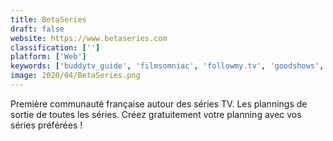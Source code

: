 ```yaml
---
title: BetaSeries
draft: false 
website: https://www.betaseries.com
classification: ['']
platform: ['Web']
keywords: ['buddytv_guide', 'filmsomniac', 'followmy.tv', 'goodshows', 'imdb', 'mytvshows', 'nbc', 'next_episode', 'seriesguide', 'showdates', 'tv_calendar', 'tv_premiere_alert', 'tv_show_tracker', 'tvmaze', 'trakt.tv', 'trakter', 'whataired', 'itv_shows', 'nextepisode.tv']
image: 2020/04/BetaSeries.png
---
```

Première communauté française autour des séries TV. Les plannings de sortie de toutes les séries. Créez gratuitement votre planning avec vos séries préférées !